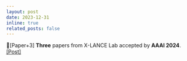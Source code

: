 ```yaml
---
layout: post
date: 2023-12-31
inline: true
related_posts: false
---
```


📃[Paper+3] **Three** papers from X-LANCE Lab accepted by **AAAI 2024**. <a href="https://mp.weixin.qq.com/s/Zk_UfIgHzXUwyi3RypIGYw"> [Post] </a>